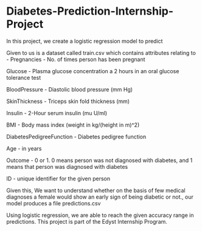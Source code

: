 # Diabetes-Prediction-Internship-Project

In this project, we create a logistic regression model to predict 

Given to us is a dataset called train.csv which contains attributes relating to -
  Pregnancies - No. of times person has been pregnant
  
  Glucose - Plasma glucose concentration a 2 hours in an oral glucose tolerance test
  
  BloodPressure - Diastolic blood pressure (mm Hg)
  
  SkinThickness - Triceps skin fold thickness (mm)
  
  Insulin - 2-Hour serum insulin (mu U/ml)
  
  BMI - Body mass index (weight in kg/(height in m)^2)
  
  DiabetesPedigreeFunction - Diabetes pedigree function
  
  Age - in years
  
  Outcome - 0 or 1. 0 means person was not diagnosed with diabetes, and 1 means that person was diagnosed with diabetes
  
  ID - unique identifier for the given person

Given this, We want to understand whether on the basis of few medical diagnoses a female would show an early sign of being diabetic or not., our model produces a file predictions.csv 

Using logistic regression, we are able to reach the given accuracy range in predictions.
This project is part of the Edyst Internship Program.
